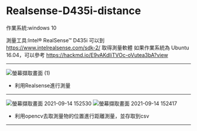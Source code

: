 # Realsense-D435i-distance
作業系統:windows 10

測量工具:Intel® RealSense™ D435i 
可以到 https://www.intelrealsense.com/sdk-2/ 取得測量軟體 
如果作業系統為 Ubuntu 16.04，可以參考 https://hackmd.io/E9vAKdIiTVOc-oVutea3bA?view

---
![螢幕擷取畫面 (1)](https://user-images.githubusercontent.com/56072433/137354790-bb820ac2-aff0-4d23-b5be-4a089db2cfa4.png)
* 利用Realsense進行測量
---

![螢幕擷取畫面 2021-09-14 152530](https://user-images.githubusercontent.com/56072433/137355095-94654b6e-07e1-4907-a5d4-6ac04dd70af5.png)
![螢幕擷取畫面 2021-09-14 152417](https://user-images.githubusercontent.com/56072433/137355098-eb30e131-78cb-4940-9c56-e7770169a2f4.png)
* 利用opencv去取測量物的位置進行距離測量，並存取到csv
---
